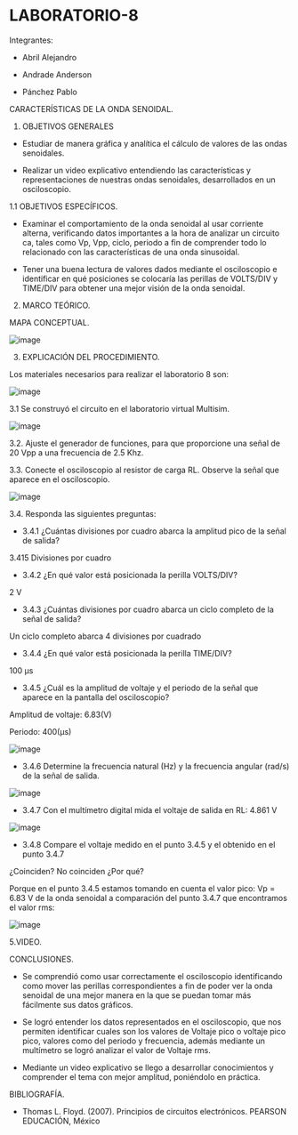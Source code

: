 # LABORATORIO-8

Integrantes:

- Abril Alejandro

- Andrade Anderson

- Pánchez Pablo

CARACTERÍSTICAS DE LA ONDA SENOIDAL.

1. OBJETIVOS GENERALES

- Estudiar de manera gráfica y analítica el cálculo de valores de las ondas senoidales.

- Realizar un video explicativo entendiendo las características y representaciones de nuestras ondas senoidales, desarrollados en un osciloscopio.

1.1 OBJETIVOS ESPECÍFICOS.

- Examinar el comportamiento de la onda senoidal al usar corriente alterna, verificando datos importantes a la hora de analizar un circuito ca, tales como Vp, Vpp, ciclo, periodo a fin de comprender todo lo relacionado con las características de una onda sinusoidal.

- Tener una buena lectura de valores dados mediante el osciloscopio e identificar en qué posiciones se colocaría las perillas de VOLTS/DIV y TIME/DIV para obtener una mejor visión de la onda senoidal.

2. MARCO TEÓRICO.

MAPA CONCEPTUAL.

![image](https://user-images.githubusercontent.com/117920423/219552793-7ffc8097-49ca-43f3-906a-b039fa853e6a.png)

3. EXPLICACIÓN DEL PROCEDIMIENTO.

Los materiales necesarios para realizar el laboratorio 8 son:

![image](https://user-images.githubusercontent.com/117920423/219552932-a0e88ad7-d9db-413a-b56f-c8eb3aa6b466.png)

3.1 Se construyó el circuito en el laboratorio virtual Multisim.

![image](https://user-images.githubusercontent.com/117920423/219553031-add18bc2-45ab-43e8-aa08-41eed5745d52.png)

3.2. Ajuste el generador de funciones, para que proporcione una señal de 20 Vpp a una frecuencia de 2.5 Khz.

3.3. Conecte el osciloscopio al resistor de carga RL. Observe la señal que aparece en el osciloscopio.

![image](https://user-images.githubusercontent.com/117920423/219555101-0ec4daac-699b-4f56-a430-3441a4ff5bd0.png)

3.4. Responda las siguientes preguntas:

- 3.4.1 ¿Cuántas divisiones por cuadro abarca la amplitud pico de la señal de salida?

3.415 Divisiones por cuadro

- 3.4.2 ¿En qué valor está posicionada la perilla VOLTS/DIV?

2 V

- 3.4.3 ¿Cuántas divisiones por cuadro abarca un ciclo completo de la señal de salida?

Un ciclo completo abarca 4 divisiones por cuadrado

- 3.4.4 ¿En qué valor está posicionada la perilla TIME/DIV?

100 µs

- 3.4.5 ¿Cuál es la amplitud de voltaje y el periodo de la señal que aparece en la pantalla del osciloscopio?

Amplitud de voltaje: 6.83(V)

Periodo:  400(µs)

![image](https://user-images.githubusercontent.com/117920423/219555790-20e13f64-e21c-432a-a614-1b2feb912d2f.png)

- 3.4.6 Determine la frecuencia natural (Hz) y la frecuencia angular (rad/s) de la señal de salida.

![image](https://user-images.githubusercontent.com/117920423/219555985-636885c7-8baf-49aa-a107-fb8b42a52ef3.png)

- 3.4.7 Con el multímetro digital mida el voltaje de salida en RL: 4.861 V

![image](https://user-images.githubusercontent.com/117920423/219556073-24bb6f0c-bbf1-4a5f-9ba1-7d24fc923f62.png)

- 3.4.8 Compare el voltaje medido en el punto 3.4.5 y el obtenido en el punto 3.4.7

¿Coinciden? No coinciden ¿Por qué?

Porque en el punto 3.4.5 estamos tomando en cuenta el valor pico: Vp = 6.83 V de la onda senoidal a comparación del punto 3.4.7 que encontramos el valor rms: 

![image](https://user-images.githubusercontent.com/117920423/219556369-892c645b-c9fb-49b9-9f09-2ae2ab5124e5.png)

5.VIDEO.



CONCLUSIONES.

- Se comprendió como usar correctamente el osciloscopio identificando como mover las perillas correspondientes a fin de poder ver la onda senoidal de una mejor manera en la que se puedan tomar más fácilmente sus datos gráficos.

- Se logró entender los datos representados en el osciloscopio, que nos permiten identificar cuales son los valores de Voltaje pico o voltaje pico pico, valores como del periodo y frecuencia, además mediante un multímetro se logró analizar el valor de Voltaje rms.

- Mediante un video explicativo se llego a desarrollar conocimientos y comprender el tema con mejor amplitud, poniéndolo en práctica.

BIBLIOGRAFÍA.

- Thomas L. Floyd. (2007). Principios de circuitos electrónicos. PEARSON EDUCACIÓN, México











































